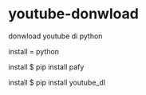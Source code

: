 # youtube-donwload
donwload youtube di python

install = python 

install $ pip install pafy

install $ pip install youtube_dl
